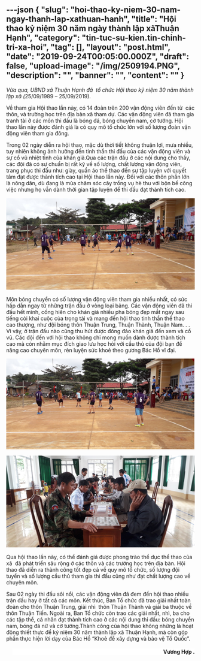 ---json
{
    "slug": "hoi-thao-ky-niem-30-nam-ngay-thanh-lap-xathuan-hanh",
    "title": "Hội thao kỷ niệm 30 năm ngày thành lập xãThuận Hạnh",
    "category": "tin-tuc-su-kien.tin-chinh-tri-xa-hoi",
    "tag": [],
    "layout": "post.html",
    "date": "2019-09-24T00:05:00.000Z",
    "draft": false,
    "upload-image": "/img/2509194.PNG",
    "description": "",
    "banner": "",
    "__content__": ""
}
---
<p><span style="background-color:white"><em>Vừa qua, UBND x&atilde; Thuận Hạnh đ&atilde;&nbsp; tổ chức Hội thao kỷ niệm 30 năm th&agrave;nh lập x&atilde; (</em>25/09/1989 &ndash; 25/09/2019).</span></p>

<p>Về tham gia Hội thao lần n&agrave;y, c&oacute; 14 đo&agrave;n tr&ecirc;n 200 vận động vi&ecirc;n đến từ&nbsp; c&aacute;c th&ocirc;n, v&agrave; trường học tr&ecirc;n địa b&agrave;n x&atilde; tham dự. C&aacute;c vận động vi&ecirc;n đ&atilde; tham gia tranh t&agrave;i ở c&aacute;c m&ocirc;n thi đấu l&agrave; b&oacute;ng đ&aacute;, b&oacute;ng chuyền nam, cờ tướng. Hội thao lần n&agrave;y được đ&aacute;nh gi&aacute; l&agrave; c&oacute; quy m&ocirc; tổ chức lớn với số lượng đo&agrave;n vận động vi&ecirc;n tham gia đ&ocirc;ng.</p>

<p>Trong 02 ng&agrave;y diễn ra hội thao, mặc d&ugrave; thời tiết kh&ocirc;ng thuận lợi, mưa nhiều, tuy nhi&ecirc;n kh&ocirc;ng ảnh hưởng đến tinh thần thi đấu của c&aacute;c vận động vi&ecirc;n v&agrave; sự cổ vũ nhiệt t&igrave;nh của kh&aacute;n giả.Qua c&aacute;c trận đấu ở c&aacute;c nội dung cho thấy, c&aacute;c đội đ&atilde; c&oacute; sự chuẩn bị rất kỹ về số lượng, chất lượng vận động vi&ecirc;n, trang phục thi đấu như: gi&agrave;y, quần &aacute;o thể thao đến sự tập luyện với quyết t&acirc;m đạt được th&agrave;nh t&iacute;ch cao tại Hội thao lần n&agrave;y.&nbsp;Đối với c&aacute;c th&ocirc;n phần lớn l&agrave; n&ocirc;ng d&acirc;n, d&ugrave; đang l&agrave; m&ugrave;a chăm s&oacute;c c&acirc;y trồng vụ h&egrave; thu với bộn bề c&ocirc;ng việc nhưng họ vẫn d&agrave;nh thời gian tập luyện để thi đấu đạt th&agrave;nh t&iacute;ch cao.</p>

<p><img alt="" src="/img/2509192.PNG" /></p>

<p>M&ocirc;n b&oacute;ng chuyền c&oacute; số lượng vận động vi&ecirc;n tham gia nhiều nhất, c&oacute; sức hấp dẫn ngay từ những trận đấu ở v&ograve;ng loại bảng. C&aacute;c vận động vi&ecirc;n đ&atilde; thi đấu hết m&igrave;nh, cống hiến cho kh&aacute;n giả nhiều pha b&oacute;ng đẹp mắt ngay sau tiếng c&ograve;i khai cuộc của trọng t&agrave;i v&agrave; mang đến hội thao tinh thần thể thao cao thượng, như đội b&oacute;ng th&ocirc;n Thuận Trung, Thuận Th&agrave;nh, Thuận Nam. . . V&igrave; vậy, ở trận đấu n&agrave;o cũng thu h&uacute;t được đ&ocirc;ng đảo kh&aacute;n giả đến xem v&agrave; cổ vũ. C&aacute;c đội đến với hội thao kh&ocirc;ng chỉ mong muốn d&agrave;nh được th&agrave;nh t&iacute;ch cao m&agrave; c&ograve;n nhằm mục đ&iacute;ch giao lưu học hỏi với cầu thủ của đội bạn để n&acirc;ng cao chuy&ecirc;n m&ocirc;n, r&egrave;n luyện sức khoẻ theo gương B&aacute;c Hồ vĩ đại.</p>

<p><img alt="" src="/img/2509193.PNG" /></p>

<p><img alt="" src="/img/2509194.PNG" /></p>

<p>Qua hội thao lần n&agrave;y, c&oacute; thể đ&aacute;nh gi&aacute; được phong tr&agrave;o thể dục thể thao của x&atilde; &nbsp;đ&atilde; ph&aacute;t triển s&acirc;u rộng ở c&aacute;c th&ocirc;n v&agrave; c&aacute;c trường học tr&ecirc;n địa b&agrave;n. Hội thao đ&atilde; diễn ra th&agrave;nh c&ocirc;ng tốt đẹp cả về quy m&ocirc; tổ chức, số lượng đội tuyển v&agrave; số lượng cầu thủ tham gia thi đấu cũng như đạt chất lượng cao về chuy&ecirc;n m&ocirc;n.</p>

<p>Sau 02 ng&agrave;y thi đấu s&ocirc;i nổi, c&aacute;c vận động vi&ecirc;n đ&atilde; đem đến hội thao nhiều trận đấu hay ở tất cả c&aacute;c m&ocirc;n. Kết th&uacute;c, Ban Tổ chức đ&atilde; trao giải nhất to&agrave;n đo&agrave;n cho th&ocirc;n Thuận Trung, giải nh&igrave; &nbsp;th&ocirc;n Thuận Th&agrave;nh v&agrave; giải ba thuộc về th&ocirc;n Thuận Tiến. Ngo&agrave;i ra, Ban Tổ chức c&ograve;n trao c&aacute;c giải nhất, nh&igrave;, ba cho c&aacute;c tập thể, c&aacute; nh&acirc;n đạt th&agrave;nh t&iacute;ch cao ở c&aacute;c nội dung thi đấu: b&oacute;ng chuyền nam, b&oacute;ng đ&aacute; nữ v&agrave; cờ tướng.Th&agrave;nh c&ocirc;ng của hội thao kh&ocirc;ng những l&agrave; hoạt động thiết thực để kỷ niệm 30 năm th&agrave;nh lập x&atilde; Thuận Hạnh, m&agrave; c&ograve;n g&oacute;p phần thực hiện lời dạy của B&aacute;c Hồ &ldquo;Khoẻ để x&acirc;y dựng v&agrave; bảo vệ Tổ Quốc&rdquo;.</p>

<p style="margin-left:0cm; margin-right:0cm; text-align:right"><span style="background-color:white"><span style="font-size:14.0pt">&nbsp;&nbsp;&nbsp;&nbsp;&nbsp;&nbsp;&nbsp;&nbsp;&nbsp;&nbsp;&nbsp;&nbsp;&nbsp;&nbsp;&nbsp;&nbsp;&nbsp;&nbsp;&nbsp;&nbsp;&nbsp;&nbsp;&nbsp;&nbsp;&nbsp;&nbsp;&nbsp;&nbsp;&nbsp;&nbsp;&nbsp;&nbsp;&nbsp;&nbsp;&nbsp;&nbsp;&nbsp;&nbsp;&nbsp;&nbsp;&nbsp;&nbsp;&nbsp;&nbsp;&nbsp;&nbsp;&nbsp;&nbsp;&nbsp;&nbsp;&nbsp;&nbsp;&nbsp;&nbsp;&nbsp;&nbsp;&nbsp;&nbsp;&nbsp;&nbsp;&nbsp;&nbsp;&nbsp;&nbsp;&nbsp;&nbsp;&nbsp;&nbsp;&nbsp;&nbsp;&nbsp;&nbsp;&nbsp;&nbsp;&nbsp;&nbsp; <span style="font-size:14px"><strong>Vương Hợp .</strong></span></span></span></p>
